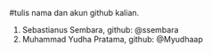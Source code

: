 #tulis nama dan akun github kalian. 
1. Sebastianus Sembara, github: @ssembara 
2. Muhammad Yudha Pratama, github: @Myudhaap